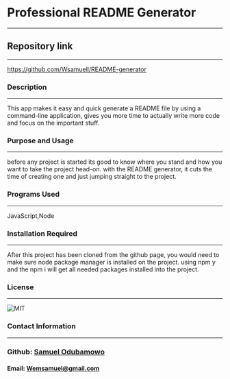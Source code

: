
# Professional README Generator
-----------

## Repository link
-------------------
https://github.com/Wsamuell/README-generator

### Description
-------------------
This app makes it easy and quick generate a README file by using a command-line application, gives you more time to actually write more code and focus on the important stuff.
### Purpose and Usage
---------------------
before any project is started its good to know where you stand and how you want to take the project head-on. with the README generator, it cuts the time of creating one and just jumping straight to the project.
### Programs Used
-----------------
JavaScript,Node

### Installation Required
------------------------
After this project has been cloned from the github page, you would need to make sure node package manager  is installed on the project. using npm y and the  npm i will get all needed packages installed into the project.
### License
------------
![MIT](https://img.shields.io/badge/license-MIT-blue)


### Contact Information
------------------------
### Github: [Samuel Odubamowo](https://github.com/Wsamuell)
#### Email: Wemsamuel@gmail.com
    